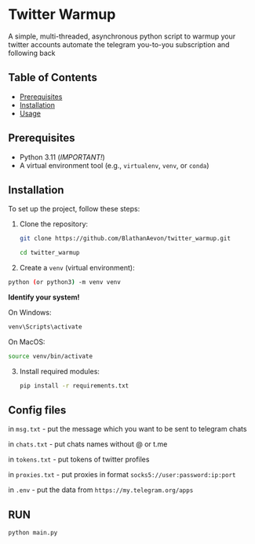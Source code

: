 # Twitter Warmup

A simple, multi-threaded, asynchronous python script to warmup your twitter accounts
automate the telegram you-to-you subscription and following back

## Table of Contents

- [Prerequisites](#prerequisites)
- [Installation](#installation)
- [Usage](#run)


## Prerequisites

- Python 3.11 (*IMPORTANT!*)
- A virtual environment tool (e.g., `virtualenv`, `venv`, or `conda`)

## Installation

To set up the project, follow these steps:

1. Clone the repository:
   ```bash
   git clone https://github.com/BlathanAevon/twitter_warmup.git
   ```
   ```bash
   cd twitter_warmup
   ```
2. Create a `venv` (virtual environment):
  ```bash
  python (or python3) -m venv venv
  ```

  **Identify your system!**
  
  On Windows:
  ```cmd
  venv\Scripts\activate
  ```
  On MacOS:
  ```zsh
  source venv/bin/activate
  ```
3. Install required modules:
   ```bash
   pip install -r requirements.txt
   ```

## Config files
in `msg.txt` - put the message which you want to be sent to telegram chats

in `chats.txt` - put chats names without @ or t.me

in `tokens.txt` - put tokens of twitter profiles

in `proxies.txt` - put proxies in format `socks5://user:password:ip:port`

in `.env` - put the data from `https://my.telegram.org/apps`


## RUN
```python
python main.py
```

  

